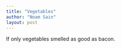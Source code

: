 ```yaml
---
title: "Vegetables"
author: "Noam Sain"
layout: post
---
```


If only vegetables smelled as good as bacon.
